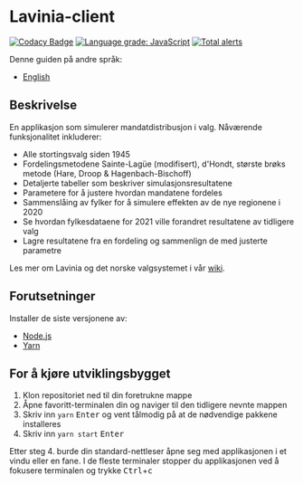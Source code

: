 # Lavinia-client

[![Codacy Badge](https://app.codacy.com/project/badge/Grade/64b563a2c5e349e2a13fcfe3c1bc1008)](https://www.codacy.com/gh/Project-Lavinia/Lavinia-client?utm_source=github.com&utm_medium=referral&utm_content=Project-Lavinia/Lavinia-client&utm_campaign=Badge_Grade) [![Language grade: JavaScript](https://img.shields.io/lgtm/grade/javascript/g/Project-Lavinia/Lavinia-client.svg?logo=lgtm&logoWidth=18)](https://lgtm.com/projects/g/Project-Lavinia/Lavinia-client/context:javascript) [![Total alerts](https://img.shields.io/lgtm/alerts/g/Project-Lavinia/Lavinia-client.svg?logo=lgtm&logoWidth=18)](https://lgtm.com/projects/g/Project-Lavinia/Lavinia-client/alerts/)

Denne guiden på andre språk:

-   [English](README.md)

## Beskrivelse

En applikasjon som simulerer mandatdistribusjon i valg. Nåværende funksjonalitet inkluderer:

-   Alle stortingsvalg siden 1945
-   Fordelingsmetodene Sainte-Lagüe (modifisert), d'Hondt, største brøks metode (Hare, Droop & Hagenbach-Bischoff)
-   Detaljerte tabeller som beskriver simulasjonsresultatene
-   Parametere for å justere hvordan mandatene fordeles
-   Sammenslåing av fylker for å simulere effekten av de nye regionene i 2020
-   Se hvordan fylkesdataene for 2021 ville forandret resultatene av tidligere valg
-   Lagre resultatene fra en fordeling og sammenlign de med justerte parametre

Les mer om Lavinia og det norske valgsystemet i vår [wiki](https://project-lavinia.github.io/).

## Forutsetninger

Installer de siste versjonene av:

-   [Node.js](https://nodejs.org)
-   [Yarn](https://yarnpkg.com)

## For å kjøre utviklingsbygget

1. Klon repositoriet ned til din foretrukne mappe
2. Åpne favoritt-terminalen din og naviger til den tidligere nevnte mappen
3. Skriv inn `yarn` <kbd>Enter</kbd> og vent tålmodig på at de nødvendige pakkene installeres
4. Skriv inn `yarn start` <kbd>Enter</kbd>

Etter steg 4. burde din standard-nettleser åpne seg med applikasjonen i et vindu eller en fane. I de fleste terminaler stopper du applikasjonen ved å fokusere terminalen og trykke <kbd>Ctrl</kbd>+<kbd>c</kbd>
